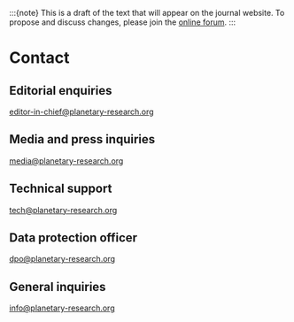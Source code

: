 :::{note}
This is a draft of the text that will appear on the journal website. To propose and discuss changes, please join the [online forum](#forum).
:::

# Contact

## Editorial enquiries
[editor-in-chief@planetary-research.org](mailto:editor-in-chief@planetary-research.org)

## Media and press inquiries
[media@planetary-research.org](mailto:media@planetary-research.org)

## Technical support
[tech@planetary-research.org](mailto:tech@planetary-research.org)

## Data protection officer
[dpo@planetary-research.org](mailto:dpo@planetary-research.org)

## General inquiries
[info@planetary-research.org](mailto:info@planetary-research.org)
